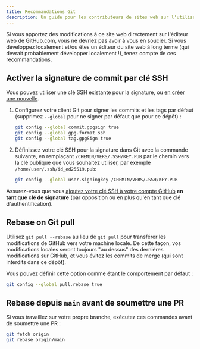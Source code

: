 ```yaml
---
title: Recommandations Git
description: Un guide pour les contributeurs de sites web sur l'utilisation efficace de Git.
---
```


Si vous apportez des modifications à ce site web directement sur l'éditeur web de GitHub.com, vous ne devriez pas avoir à vous en soucier. Si vous développez localement et/ou êtes un éditeur du site web à long terme (qui devrait probablement développer localement !), tenez compte de ces recommandations.

## Activer la signature de commit par clé SSH

Vous pouvez utiliser une clé SSH existante pour la signature, ou [en créer une nouvelle](https://docs.github.com/en/authentication/connecting-to-github-with-ssh/generating-a-new-ssh-key-and-adding-it-to-the-ssh-agent).

1. Configurez votre client Git pour signer les commits et les tags par défaut (supprimez `--global` pour ne signer par défaut que pour ce dépôt) :

    ```bash
    git config --global commit.gpgsign true
    git config --global gpg.format ssh
    git config --global tag.gpgSign true
    ```

2. Définissez votre clé SSH pour la signature dans Git avec la commande suivante, en remplaçant `/CHEMIN/VERS/.SSH/KEY.PUB` par le chemin vers la clé publique que vous souhaitez utiliser, par exemple `/home/user/.ssh/id_ed25519.pub`:

    ```bash
    git config --global user.signingkey /CHEMIN/VERS/.SSH/KEY.PUB
    ```

Assurez-vous que vous [ajoutez votre clé SSH à votre compte GitHub](https://docs.github.com/en/authentication/connecting-to-github-with-ssh/adding-a-new-ssh-key-to-your-github-account#adding-a-new-ssh-key-to-your-account) **en tant que clé de signature** (par opposition ou en plus qu'en tant que clé d'authentification).

## Rebase on Git pull

Utilisez `git pull --rebase` au lieu de `git pull` pour transférer les modifications de GitHub vers votre machine locale. De cette façon, vos modifications locales seront toujours "au dessus" des dernières modifications sur GitHub, et vous évitez les commits de merge (qui sont interdits dans ce dépôt).

Vous pouvez définir cette option comme étant le comportement par défaut :

```bash
git config --global pull.rebase true
```

## Rebase depuis `main` avant de soumettre une PR

Si vous travaillez sur votre propre branche, exécutez ces commandes avant de soumettre une PR :

```bash
git fetch origin
git rebase origin/main
```
